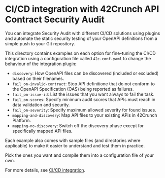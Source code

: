 # CI/CD integration with 42Crunch API Contract Security Audit

You can integrate Security Audit with different CI/CD solutions using plugins and automate the static security testing of your OpenAPI definitions from a simple push to your Git repository.

This directory contains examples on each option for fine-tuning the CI/CD integration using a configuration file called `42c-conf.yaml` to change the behaviour of the integration plugin: 

- `discovery`: How OpenAPI files can be discovered (included or excluded) based on their filenames.
- `fail_on-invalid-contract`: Stop API definitione that do not conform to the OpenAPI Specification (OAS) being reported as failures.
- `fail_on-issue-id`: List the issues that you want always to fail the task.
- `fail_on-scores`: Specify minimum audit scores that APIs must reach in data validation and security.
- `fail_on-severity`: Specify maximum allowed severity for found issues.
- `mapping-and-discovery`: Map API files to your existing APIs in 42Crunch Platform.
- `mapping-no-discovery`: Switch off the discovery phase except for specifically mapped API files.

Each example also comes with sample files (and directories where applicable) to make it easier to understand and test them in practice.

Pick the ones you want and compile them into a configuration file of your own.

For more details, see [CI/CD integration](https://docs.42crunch.com/latest/content/concepts/ci_cd_integration.htm).
